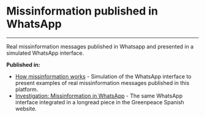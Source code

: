 # Missinformation published in WhatsApp 
----

Real missinformation messages published in Whatsapp and presented in a simulated WhatsApp interface.

**Published in:**

* [How missinformation works](https://apps.greenpeace.es/whatsapp/) - Simulation of the WhatsApp interface to present examples of real missinformation messages published in this platform.
* [Investigation: Missinformation in WhatsApp](https://es.greenpeace.org/es/en-profundidad/asi-funciona-la-desinformacion-en-whatsapp/nuestro-estudio/) - The same WhatsApp interface integrated in a longread piece in the Greenpeace Spanish website.
